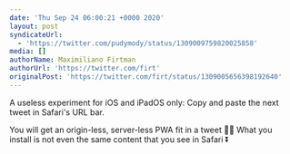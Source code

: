 ```yaml
---
date: 'Thu Sep 24 06:00:21 +0000 2020'
layout: post
syndicateUrl:
  - 'https://twitter.com/pudymody/status/1309009759820025858'
media: []
authorName: Maximiliano Firtman
authorUrl: 'https://twitter.com/firt'
originalPost: 'https://twitter.com/firt/status/1309005656398192640'
---
```

A useless experiment for iOS and iPadOS only: Copy and paste the next tweet in Safari's URL bar. 

You will get an origin-less, server-less PWA fit in a tweet 🧐😜 What you install is not even the same content that you see in Safari ⏬